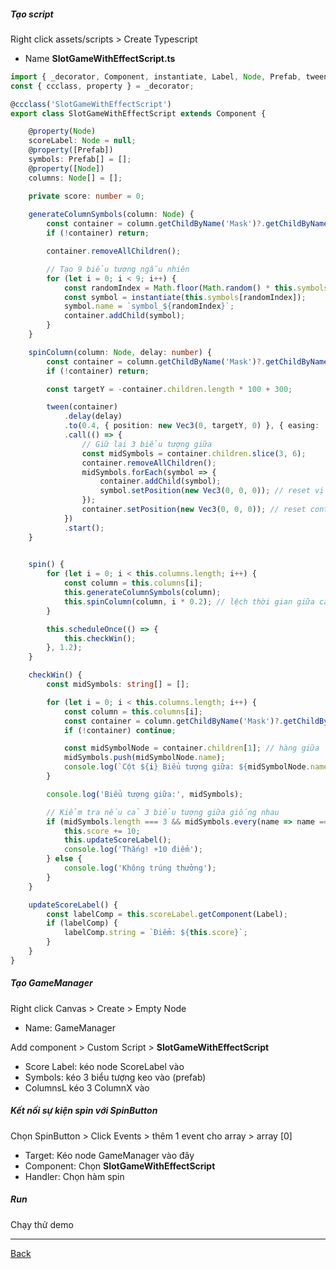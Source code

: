 

##### Tạo script

Right click assets/scripts > Create Typescript
- Name **SlotGameWithEffectScript.ts**

```Typescript
import { _decorator, Component, instantiate, Label, Node, Prefab, tween, Vec3 } from 'cc';
const { ccclass, property } = _decorator;

@ccclass('SlotGameWithEffectScript')
export class SlotGameWithEffectScript extends Component {

    @property(Node)
    scoreLabel: Node = null;
    @property([Prefab])
    symbols: Prefab[] = [];
    @property([Node])
    columns: Node[] = [];

    private score: number = 0;
    
    generateColumnSymbols(column: Node) {
        const container = column.getChildByName('Mask')?.getChildByName('SymbolContainer');
        if (!container) return;

        container.removeAllChildren();

        // Tạo 9 biểu tượng ngẫu nhiên
        for (let i = 0; i < 9; i++) {
            const randomIndex = Math.floor(Math.random() * this.symbols.length);
            const symbol = instantiate(this.symbols[randomIndex]);
            symbol.name = `symbol_${randomIndex}`;
            container.addChild(symbol);
        }
    }

    spinColumn(column: Node, delay: number) {
        const container = column.getChildByName('Mask')?.getChildByName('SymbolContainer');
        if (!container) return;

        const targetY = -container.children.length * 100 + 300;

        tween(container)
            .delay(delay)
            .to(0.4, { position: new Vec3(0, targetY, 0) }, { easing: 'quadOut' })
            .call(() => {
                // Giữ lại 3 biểu tượng giữa
                const midSymbols = container.children.slice(3, 6);
                container.removeAllChildren();
                midSymbols.forEach(symbol => {
                    container.addChild(symbol);
                    symbol.setPosition(new Vec3(0, 0, 0)); // reset vị trí
                });
                container.setPosition(new Vec3(0, 0, 0)); // reset container
            })
            .start();
    }

    
    spin() {
        for (let i = 0; i < this.columns.length; i++) {
            const column = this.columns[i];
            this.generateColumnSymbols(column);
            this.spinColumn(column, i * 0.2); // lệch thời gian giữa các cột
        }

        this.scheduleOnce(() => {
            this.checkWin();
        }, 1.2);
    }

    checkWin() {
        const midSymbols: string[] = [];

        for (let i = 0; i < this.columns.length; i++) {
            const column = this.columns[i];
            const container = column.getChildByName('Mask')?.getChildByName('SymbolContainer');
            if (!container) continue;

            const midSymbolNode = container.children[1]; // hàng giữa
            midSymbols.push(midSymbolNode.name);
            console.log(`Cột ${i} Biểu tượng giữa: ${midSymbolNode.name}`);
        }

        console.log('Biểu tượng giữa:', midSymbols);

        // Kiểm tra nếu cả 3 biểu tượng giữa giống nhau
        if (midSymbols.length === 3 && midSymbols.every(name => name === midSymbols[0])) {
            this.score += 10;
            this.updateScoreLabel();
            console.log('Thắng! +10 điểm');
        } else {
            console.log('Không trúng thưởng');
        }
    }

    updateScoreLabel() {
        const labelComp = this.scoreLabel.getComponent(Label);
        if (labelComp) {
            labelComp.string = `Điểm: ${this.score}`;
        }
    }
}

```

##### Tạo GameManager

Right click Canvas > Create > Empty Node
  - Name: GameManager

Add component > Custom Script > **SlotGameWithEffectScript**
- Score Label: kéo node ScoreLabel vào
- Symbols: kéo 3 biểu tượng keo vào (prefab)
- ColumnsL kéo 3 ColumnX vào

##### Kết nối sự kiện spin với SpinButton

Chọn SpinButton > Click Events > thêm 1 event cho array > array [0]
- Target: Kéo node GameManager vào đây
- Component: Chọn **SlotGameWithEffectScript**
- Handler: Chọn hàm spin

##### Run

Chạy thử demo

***
[Back](index.md)
